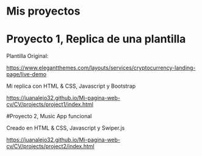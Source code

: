 # Mis proyectos

# Proyecto 1, Replica de una plantilla

Plantilla Original:

https://www.elegantthemes.com/layouts/services/cryptocurrency-landing-page/live-demo

Mi replica con HTML & CSS, Javascript y Bootstrap

https://juanalejo32.github.io/Mi-pagina-web-cv/CV/projects/project1/index.html



#Proyecto 2, Music App funcional

Creado en HTML & CSS, Javascript y Swiper.js

https://juanalejo32.github.io/Mi-pagina-web-cv/CV/projects/project2/index.html
